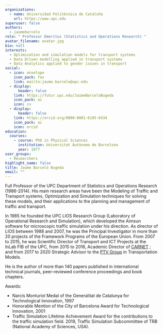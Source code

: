 ```yaml
---
organizations:
  - name: Universidad Politécnica de Cataluña
    url: https://www.upc.edu
superuser: false
authors:
  - jaumebarcelo
role: " Professor Emeritus (Statistics and Operations Research) "
avatar_filename: avatar.jpg
bio: null
interests:
  - Optimization and simulation models for transport systems
  - Data Driven modelling applied in transport systems
  - Data Analytics applied to gender issues in transport
social:
  - icon: envelope
    icon_pack: fas
    link: mailto:jaume.barcelo@upc.edu
  - display:
      header: false
    link: https://futur.upc.edu/JaimeBarceloBugeda
    icon_pack: ai
    icon: cv
  - display:
      header: false
    link: https://orcid.org/0000-0001-6195-6434
    icon_pack: ai
    icon: orcid
education:
  courses:
    - course: PhD in Physical Sciences
      institution: Universitat Autònoma de Barcelona
      year: 1977
user_groups:
  - Researchers
highlight_name: false
title: Jaume Barceló Bugeda
email: ""
---
```

Full Professor of the UPC Department of Statistics and Operations Research (1986-2014). His main research areas have been the Modeling of Traffic and Transport systems, Optimization and Simulation techniques for solving these models, and their applications to the planning and management of traffic and transport. 

In 1985 he founded the UPC LIOS Research Group (Laboratory of Operational Research and Simulation), which developed the Aimsun software for microscopic traffic simulation under his direction. As director of LIOS between 1988 and 2007, he was the Principal Investigator in more than 20 projects of the Framework Programs of the European Union. From 2007 to 2015, he was Scientific Director of Transport and ICT Projects at the InLab FIB of the UPC, from 2015 to 2016, Academic Director of [CARNET](https://www.carnet.barcelona) ; and from 2017 to 2020 Strategic Advisor to the [PTV Group](https://www.ptvgroup.com) in Transportation Models. 

He is the author of more than 140 papers published in international technical journals, peer-reviewed conference proceedings and book chapters.

Awards:

* Narcís Monturiol Medal of the Generalitat de Catalunya for Technological Innovation, 1997 
* Honorable Mention of the City of Barcelona Award for Technological Innovation, 2001
* Traffic Simulation Lifetime Achievement Award for the contributions to the traffic simulation field. 2019, Traffic Simulation Subcommittee of TRB (National Academy of Sciences, USA).
